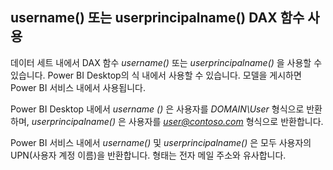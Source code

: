 ## <a name="using-the-username-or-userprincipalname-dax-function"></a>username() 또는 userprincipalname() DAX 함수 사용
데이터 세트 내에서 DAX 함수 *username()* 또는 *userprincipalname()* 을 사용할 수 있습니다. Power BI Desktop의 식 내에서 사용할 수 있습니다. 모델을 게시하면 Power BI 서비스 내에서 사용됩니다.

Power BI Desktop 내에서 *username ()* 은 사용자를 *DOMAIN\User* 형식으로 반환하며, *userprincipalname()* 은 사용자를 <em>user@contoso.com</em> 형식으로 반환합니다.

Power BI 서비스 내에서 *username()* 및 *userprincipalname()* 은 모두 사용자의 UPN(사용자 계정 이름)을 반환합니다. 형태는 전자 메일 주소와 유사합니다.

